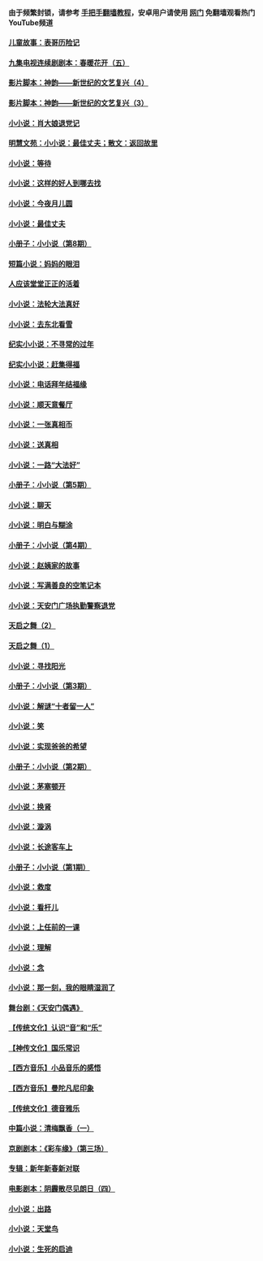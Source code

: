 #### 由于频繁封锁，请参考 [手把手翻墙教程](https://github.com/gfw-breaker/guides/wiki/)，安卓用户请使用 [网门](https://github.com/gfw-breaker/nogfw/blob/master/dl.md?t=06141901) 免翻墙观看热门YouTube频道 

#### [儿童故事：表哥历险记](../pages/328/383535.md?t=06141901) 

#### [九集电视连续剧剧本：春暖花开（五）](../pages/328/275919.md?t=06141901) 

#### [影片脚本：神韵——新世纪的文艺复兴（4）](../pages/328/266089.md?t=06141901) 

#### [影片脚本：神韵——新世纪的文艺复兴（3）](../pages/328/266087.md?t=06141901) 

#### [小小说：肖大娘退党记](../pages/328/239807.md?t=06141901) 

#### [明慧文苑：小小说：最佳丈夫；散文：返回故里](../pages/328/3439.md?t=06141901) 

#### [小小说：等待](../pages/328/223927.md?t=06141901) 

#### [小小说：这样的好人到哪去找](../pages/328/209396.md?t=06141901) 

#### [小小说：今夜月儿圆](../pages/328/193588.md?t=06141901) 

#### [小小说：最佳丈夫](../pages/328/190938.md?t=06141901) 

#### [小册子：小小说（第8期）](../pages/328/188202.md?t=06141901) 

#### [短篇小说：妈妈的眼泪](../pages/328/187712.md?t=06141901) 

#### [人应该堂堂正正的活着](../pages/328/182430.md?t=06141901) 

#### [小小说：法轮大法真好](../pages/328/174669.md?t=06141901) 

#### [小小说：去东北看雪](../pages/328/173882.md?t=06141901) 

#### [纪实小小说：不寻常的过年](../pages/328/173187.md?t=06141901) 

#### [纪实小小说：赶集得福](../pages/328/172652.md?t=06141901) 

#### [小小说：电话拜年结福缘](../pages/328/172533.md?t=06141901) 

#### [小小说：顺天意餐厅](../pages/328/170182.md?t=06141901) 

#### [小小说：一张真相币](../pages/328/169410.md?t=06141901) 

#### [小小说：送真相](../pages/328/166713.md?t=06141901) 

#### [小小说：一路“大法好”](../pages/328/162016.md?t=06141901) 

#### [小册子：小小说（第5期）](../pages/328/161131.md?t=06141901) 

#### [小小说：聊天](../pages/328/159640.md?t=06141901) 

#### [小小说：明白与糊涂](../pages/328/158101.md?t=06141901) 

#### [小册子：小小说（第4期）](../pages/328/158006.md?t=06141901) 

#### [小小说：赵姨家的故事](../pages/328/157843.md?t=06141901) 

#### [小小说：写满善良的空笔记本](../pages/328/157382.md?t=06141901) 

#### [小小说：天安门广场执勤警察退党](../pages/328/156982.md?t=06141901) 

#### [天启之舞（2）](../pages/328/153440.md?t=06141901) 

#### [天启之舞（1）](../pages/328/153439.md?t=06141901) 

#### [小小说：寻找阳光](../pages/328/153065.md?t=06141901) 

#### [小册子：小小说（第3期）](../pages/328/151715.md?t=06141901) 

#### [小小说：解谜“十者留一人”](../pages/328/148967.md?t=06141901) 

#### [小小说：笑](../pages/328/148905.md?t=06141901) 

#### [小小说：实现爸爸的希望](../pages/328/148096.md?t=06141901) 

#### [小册子：小小说（第2期）](../pages/328/147214.md?t=06141901) 

#### [小小说：茅塞顿开](../pages/328/147030.md?t=06141901) 

#### [小小说：换肾](../pages/328/146770.md?t=06141901) 

#### [小小说：漩涡](../pages/328/146683.md?t=06141901) 

#### [小小说：长途客车上](../pages/328/145076.md?t=06141901) 

#### [小册子：小小说（第1期）](../pages/328/143963.md?t=06141901) 

#### [小小说：救度](../pages/328/143927.md?t=06141901) 

#### [小小说：看杆儿](../pages/328/142137.md?t=06141901) 

#### [小小说：上任前的一课](../pages/328/140808.md?t=06141901) 

#### [小小说：理解](../pages/328/140476.md?t=06141901) 

#### [小小说：念](../pages/328/139513.md?t=06141901) 

#### [小小说：那一刻，我的眼睛湿润了](../pages/328/138476.md?t=06141901) 

#### [舞台剧：《天安门偶遇》](../pages/328/117155.md?t=06141901) 

#### [【传统文化】认识“音”和“乐”](../pages/328/108667.md?t=06141901) 

#### [【神传文化】国乐常识](../pages/328/104225.md?t=06141901) 

#### [【西方音乐】小品音乐的感悟](../pages/328/102924.md?t=06141901) 

#### [【西方音乐】曼陀凡尼印象](../pages/328/102922.md?t=06141901) 

#### [【传统文化】德音雅乐](../pages/328/102923.md?t=06141901) 

#### [中篇小说：清梅飘香（一）](../pages/328/101058.md?t=06141901) 

#### [京剧剧本：《彩车缘》（第三场）](../pages/328/96434.md?t=06141901) 

#### [专辑：新年新春新对联](../pages/328/94991.md?t=06141901) 

#### [电影剧本：阴霾散尽见朗日（四）](../pages/328/87081.md?t=06141901) 

#### [小小说：出路](../pages/328/84848.md?t=06141901) 

#### [小小说：天堂鸟](../pages/328/83084.md?t=06141901) 

#### [小小说：生死的启迪](../pages/328/70977.md?t=06141901) 

